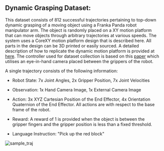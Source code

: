 ## Dynamic Grasping Dataset: 

This dataset consists of 812 successful trajectories pertaining to top-down dynamic grasping of a moving object using a Franka Panda robot manipulator arm. The object is randomly placed on a XY motion platform that can move objects through arbitrary trajectories at various speeds. The system uses a CoreXY motion platform design that is described here. All parts in the design can be 3D printed or easily sourced. A detailed description of how to replicate the dynamic motion platform is provided at [here](https://github.com/BenBurgessLimerick/DGBench). The controller used for dataset collection is based on this [paper](https://arxiv.org/pdf/2204.13879v1.pdf) which utilises an eye-in-hand camera placed between the grippers of the robot.

A single trajectory consists of the following information:

* Robot State: 7x Joint Angles, 2x Gripper Position, 7x Joint Velocities 

* Observation: 1x Hand Camera Image, 1x External Camera Image

* Action: 3x XYZ Cartesian Position of the End Effector, 4x Orientation Quaternion of the End Effector. All actions are with respect to the base frame of the robot.

* Reward: A reward of 1 is provided when the object is between the gripper fingers and the gripper position is less than a fixed threshold.

* Language Instruction: "Pick up the red block"


![sample_traj](https://drive.google.com/uc?export=view&id=1EUdqJgB2m_AOqog9FVYi40qrpgRMWY8A)


